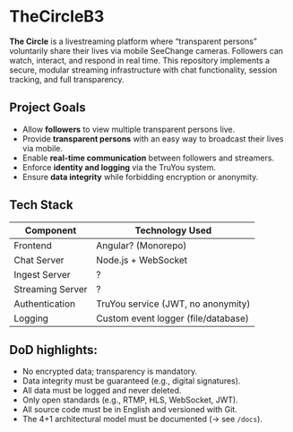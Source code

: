 # TheCircleB3
**The Circle** is a livestreaming platform where “transparent persons” voluntarily share their lives via mobile SeeChange cameras. Followers can watch, interact, and respond in real time. This repository implements a secure, modular streaming infrastructure with chat functionality, session tracking, and full transparency.

## Project Goals

- Allow **followers** to view multiple transparent persons live.
- Provide **transparent persons** with an easy way to broadcast their lives via mobile.
- Enable **real-time communication** between followers and streamers.
- Enforce **identity and logging** via the TruYou system.
- Ensure **data integrity** while forbidding encryption or anonymity.

## Tech Stack

| Component           | Technology Used                     |
|--------------------|--------------------------------------|
| Frontend           | Angular? (Monorepo)     |
| Chat Server        | Node.js + WebSocket                  |
| Ingest Server      | ?                |
| Streaming Server   | ?                         |
| Authentication     | TruYou service (JWT, no anonymity)   |
| Logging            | Custom event logger (file/database)  |

## DoD highlights:

- No encrypted data; transparency is mandatory.
- Data integrity must be guaranteed (e.g., digital signatures).
- All data must be logged and never deleted.
- Only open standards (e.g., RTMP, HLS, WebSocket, JWT).
- All source code must be in English and versioned with Git.
- The 4+1 architectural model must be documented (→ see `/docs`).
